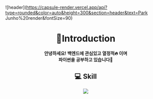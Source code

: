 ![header](https://capsule-render.vercel.app/api?type=rounded&color=auto&height=300&section=header&text=Park Junho%20render&fontSize=90)

# __<div align=center>👋Introduction</div>__  
__<div align=center>안녕하세요! 백엔드에 관심있고 열정적🔥 이며  
파이썬을 공부하고 있습니다📖</div>__

## __<div align=center>💻 Skill</div>__
<div align=center><a href="https://github.com/Junho-06/TIL/tree/master/Python"><img src="https://img.shields.io/badge/python-3776AB?style=flat-square&logo=python&logoColor=white"/></a></div>  
